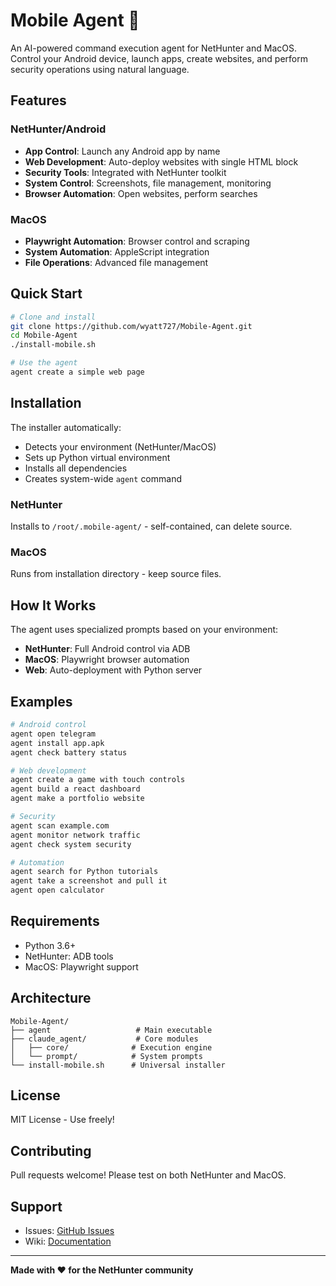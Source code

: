 # Mobile Agent 🤖

An AI-powered command execution agent for NetHunter and MacOS. Control your Android device, launch apps, create websites, and perform security operations using natural language.

## Features

### NetHunter/Android
- **App Control**: Launch any Android app by name
- **Web Development**: Auto-deploy websites with single HTML block
- **Security Tools**: Integrated with NetHunter toolkit
- **System Control**: Screenshots, file management, monitoring
- **Browser Automation**: Open websites, perform searches

### MacOS
- **Playwright Automation**: Browser control and scraping  
- **System Automation**: AppleScript integration
- **File Operations**: Advanced file management

## Quick Start

```bash
# Clone and install
git clone https://github.com/wyatt727/Mobile-Agent.git
cd Mobile-Agent
./install-mobile.sh

# Use the agent
agent create a simple web page
```

## Installation

The installer automatically:
- Detects your environment (NetHunter/MacOS)
- Sets up Python virtual environment
- Installs all dependencies
- Creates system-wide `agent` command

### NetHunter
Installs to `/root/.mobile-agent/` - self-contained, can delete source.

### MacOS  
Runs from installation directory - keep source files.

## How It Works

The agent uses specialized prompts based on your environment:
- **NetHunter**: Full Android control via ADB
- **MacOS**: Playwright browser automation
- **Web**: Auto-deployment with Python server

## Examples

```bash
# Android control
agent open telegram
agent install app.apk
agent check battery status

# Web development
agent create a game with touch controls
agent build a react dashboard
agent make a portfolio website

# Security
agent scan example.com
agent monitor network traffic
agent check system security

# Automation
agent search for Python tutorials
agent take a screenshot and pull it
agent open calculator
```

## Requirements

- Python 3.6+
- NetHunter: ADB tools
- MacOS: Playwright support

## Architecture

```
Mobile-Agent/
├── agent                   # Main executable
├── claude_agent/           # Core modules
│   ├── core/              # Execution engine
│   └── prompt/            # System prompts
└── install-mobile.sh      # Universal installer
```

## License

MIT License - Use freely!

## Contributing

Pull requests welcome! Please test on both NetHunter and MacOS.

## Support

- Issues: [GitHub Issues](https://github.com/yourusername/Mobile-Agent/issues)
- Wiki: [Documentation](https://github.com/yourusername/Mobile-Agent/wiki)

---

**Made with ❤️ for the NetHunter community**